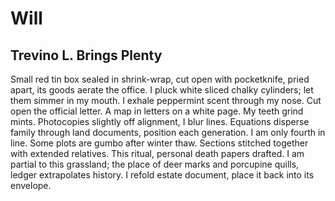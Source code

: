 # Will
## Trevino L. Brings Plenty
Small red tin box sealed in shrink-wrap, cut open
with pocketknife, pried apart, its goods aerate the
office. I pluck white sliced chalky cylinders; let them
simmer in my mouth. I exhale peppermint scent
through my nose. Cut open the official letter. A map
in letters on a white page. My teeth grind mints.
Photocopies slightly off alignment, I blur lines.
Equations disperse family through land documents,
position each generation. I am only fourth in line.
Some plots are gumbo after winter thaw. Sections
stitched together with extended relatives. This ritual,
personal death papers drafted. I am partial to this
grassland; the place of deer marks and porcupine
quills, ledger extrapolates history. I refold estate
document, place it back into its envelope.